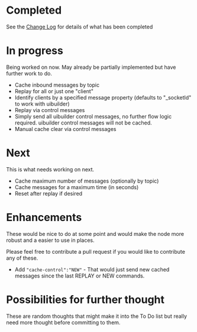 # Completed
See the [Change Log](CHANGELOG.md) for details of what has been completed

# In progress
Being worked on now. May already be partially implemented but have further work to do.

- Cache inbound messages by topic
- Replay for all or just one "client"
- Identify clients by a specified message property (defaults to "_socketId" to work with uibuilder)
- Replay via control messages
- Simply send all uibuilder control messages, no further flow logic required.
  uibuilder control messages will not be cached.
- Manual cache clear via control messages

# Next
This is what needs working on next.

- Cache maximum number of messages (optionally by topic)
- Cache messages for a maximum time (in seconds)
- Reset after replay if desired

# Enhancements
These would be nice to do at some point and would make the node more robust and a easier to use in places.

Please feel free to contribute a pull request if you would like to contribute any of these.

- Add `"cache-control":"NEW"` -
  That would just send new cached messages since the last REPLAY or NEW commands.

# Possibilities for further thought
These are random thoughts that might make it into the To Do list but really need more thought before committing to them.
